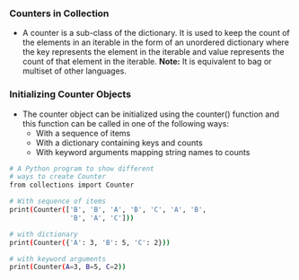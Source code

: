### Counters in Collection
* A counter is a sub-class of the dictionary. It is used to keep the count of the elements in an iterable in the form of an unordered dictionary where the key represents the element in the iterable and value represents the count of that element in the iterable.
**Note:** It is equivalent to bag or multiset of other languages.

### Initializing Counter Objects
* The counter object can be initialized using the counter() function and this function can be called in one of the following ways:
   * With a sequence of items
   * With a dictionary containing keys and counts
   * With keyword arguments mapping string names to counts
```bash
# A Python program to show different
# ways to create Counter
from collections import Counter

# With sequence of items
print(Counter(['B', 'B', 'A', 'B', 'C', 'A', 'B',
               'B', 'A', 'C']))

# with dictionary
print(Counter({'A': 3, 'B': 5, 'C': 2}))

# with keyword arguments
print(Counter(A=3, B=5, C=2)) 
```